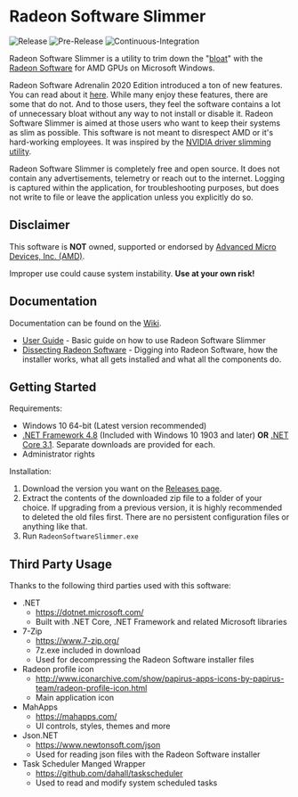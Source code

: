# Radeon Software Slimmer

![Release](https://github.com/GSDragoon/RadeonSoftwareSlimmer/workflows/Pre-Release/badge.svg) 
![Pre-Release](https://github.com/GSDragoon/RadeonSoftwareSlimmer/workflows/Pre-Release/badge.svg) 
![Continuous-Integration](https://github.com/GSDragoon/RadeonSoftwareSlimmer/workflows/Continuous-Integration/badge.svg)

Radeon Software Slimmer is a utility to trim down the "[bloat](https://en.wikipedia.org/wiki/Software_bloat)" with the [Radeon Software](https://www.amd.com/en/technologies/radeon-software) for AMD GPUs on Microsoft Windows.

Radeon Software Adrenalin 2020 Edition introduced a ton of new features. You can read about it [here](https://community.amd.com/community/gaming/blog/2019/12/10/change-the-way-you-game-with-amd-radeon-software-adrenalin-2020-edition). While many enjoy these features, there are some that do not. And to those users, they feel the software contains a lot of unnecessary bloat without any way to not install or disable it. Radeon Software Slimmer is aimed at those users who want to keep their systems as slim as possible. This software is not meant to disrespect AMD or it's hard-working employees. It was inspired by the [NVIDIA driver slimming utility](https://www.guru3d.com/files-details/nvidia-driver-slimming-utility.html).

Radeon Software Slimmer is completely free and open source. It does not contain any advertisements, telemetry or reach out to the internet. Logging is captured within the application, for troubleshooting purposes, but does not write to file or leave the application unless you explicitly do so.

## Disclaimer

This software is **NOT** owned, supported or endorsed by [Advanced Micro Devices, Inc. (AMD)](https://www.amd.com/).

Improper use could cause system instability. **Use at your own risk!**

## Documentation

Documentation can be found on the [Wiki](https://github.com/GSDragoon/RadeonSoftwareSlimmer/wiki).

* [User Guide](https://github.com/GSDragoon/RadeonSoftwareSlimmer/wiki/User-Guide) - Basic guide on how to use Radeon Software Slimmer
* [Dissecting Radeon Software](https://github.com/GSDragoon/RadeonSoftwareSlimmer/wiki/Dissecting-Radeon-Software) - Digging into Radeon Software, how the installer works, what all gets installed and what all the components do.

## Getting Started

Requirements:
* Windows 10 64-bit (Latest version recommended)
* [.NET Framework 4.8](https://dotnet.microsoft.com/download/dotnet-framework/net48) (Included with Windows 10 1903 and later) **OR** [.NET Core 3.1](https://dotnet.microsoft.com/download/dotnet-core/3.1). Separate downloads are provided for each.
* Administrator rights

Installation:
1. Download the version you want on the [Releases page](https://github.com/GSDragoon/RadeonSoftwareSlimmer/releases).
2. Extract the contents of the downloaded zip file to a folder of your choice. If upgrading from a previous version, it is highly recommended to deleted the old files first. There are no persistent configuration files or anything like that.
3. Run `RadeonSoftwareSlimmer.exe`

## Third Party Usage

Thanks to the following third parties used with this software:

* .NET
  * https://dotnet.microsoft.com/
  * Built with .NET Core, .NET Framework and related Microsoft libraries
* 7-Zip
  * https://www.7-zip.org/
  * 7z.exe included in download
  * Used for decompressing the Radeon Software installer files
* Radeon profile icon
  * http://www.iconarchive.com/show/papirus-apps-icons-by-papirus-team/radeon-profile-icon.html
  * Main application icon
* MahApps
  * https://mahapps.com/
  * UI controls, styles, themes and more
* Json.NET
  * https://www.newtonsoft.com/json
  * Used for reading json files with the Radeon Software installer
* Task Scheduler Manged Wrapper
  * https://github.com/dahall/taskscheduler
  * Used to read and modify system scheduled tasks